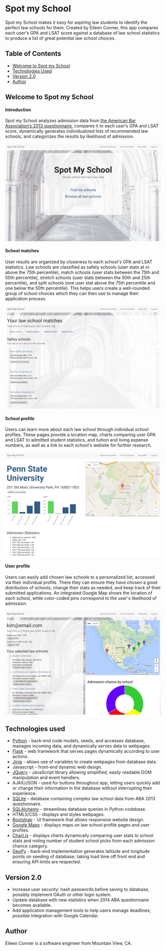 # Spot my School

Spot my School makes it easy for aspiring law students to identify the perfect law schools for them. Created by Eileen Conner, this app compares each user's GPA and LSAT score against a database of law school statistics to produce a list of great potential law school choices.

## Table of Contents
* [Welcome to Spot my School](#spotmyschool)
* [Technologies Used](#technologiesused)
* [Version 2.0](#v2)
* [Author](#author)

## <a name="spotmyschool"></a>Welcome to Spot my School

#### Introduction

Spot my School analyzes admission data from [the American Bar Association’s 2013 questionnaire](http://www.americanbar.org/groups/legal_education/resources/statistics.html), compares it to each user’s GPA and LSAT score, dynamically generates individualized lists of recommended law schools, and categorizes the results by likelihood of admission. 

![Spot my School homepage](/static/images/screenshots/spot_my_school_screenshot.png)

#### School matches

User results are organized by closeness to each school's GPA and LSAT statistics. Law schools are classified as safety schools (user stats at or above the 75th percentile), match schools (user stats between the 75th and 50th percentile), stretch schools (user stats between the 50th and 25th percentile), and split schools (one user stat above the 75th percentile and one below the 50th percentile). This helps users create a well-rounded group of school choices which they can then use to manage their application process.

![School matches](/static/images/screenshots/match_query_screenshot.png)

#### School profile

Users can learn more about each law school through individual school profiles. These pages provide a location map, charts comparing user GPA and LSAT to admitted student statistics, and tuition and living expense numbers, as well as a link to each school's website for further research. 

![School profile](/static/images/screenshots/school_profile_screenshot.png)

#### User profile

Users can easily add chosen law schools to a personalized list, accessed via their individual profile. There they can ensure they have chosen a good distribution of schools, change their stats as needed, and keep track of their submitted applications. An integrated Google Map shows the location of each school, while color-coded pins correspond to the user's likelihood of admission.

![User profile](/static/images/screenshots/user_profile_screenshot.png)

## <a name="technologiesused"></a>Technologies used
* [Python](https://www.python.org/) - back-end code models, seeds, and accesses database, manages incoming data, and dynamically serves data to webpages.
* [Flask](http://flask.pocoo.org/) - web framework that serves pages dynamically according to user actions.
* [Jinja](http://jinja.pocoo.org/docs/dev/) - allows use of variables to create webpages from database data.
* Javascript - front-end dynamic web design.
* [JQuery](https://jquery.com/) - JavaScript library allowing simplified, easily readable DOM manipulation and event handlers.
* AJAX/JSON - used for buttons throughout app, letting users quickly add or change their information in the database without interrupting their experience.
* [SQLite](https://www.sqlite.org/) - database containing complex law school data from ABA 2013 questionnaire.
* [SQLAlchemy](http://www.sqlalchemy.org/) - streamlines database queries in Python codebase.
* HTML5/CSS - displays and styles webpages.
* [Bootstrap](http://getbootstrap.com/2.3.2/) - UI framework that allows responsive website design.
* [Google Maps](https://developers.google.com/maps/) - displays maps on law school profile pages and user profiles.
* [Chart.js](http://www.chartjs.org/) - displays charts dynamically comparing user stats to school stats and noting number of student school picks from each admission chance category.
* [GeoPy](https://pypi.python.org/pypi/geopy) - back-end implementation generates latitude and longitude points on seeding of database, taking load time off front end and ensuring API limits are respected.

## <a name="v2"></a>Version 2.0
* Increase user security: hash passwords before saving to database, possibly implement OAuth or other login system.
* Update database with new statistics when 2014 ABA questionnaire becomes available.
* Add application management tools to help users manage deadlines; possible integration with Google Calendar.

## <a name="author"></a>Author

Eileen Conner is a software engineer from Mountain View, CA.